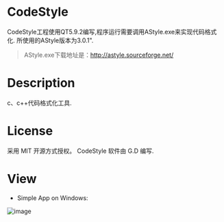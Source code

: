 # CodeStyle

CodeStyle工程使用QT5.9.2编写,程序运行需要调用AStyle.exe来实现代码格式化. 所使用的AStyle版本为3.0.1".<br>
>AStyle.exe下载地址是：http://astyle.sourceforge.net/

# Description

c、c++代码格式化工具.

# License

采用 MIT 开源方式授权。 CodeStyle 软件由 G.D 编写.

# View

* Simple App on Windows:

![image](https://github.com/to9/CodeStyle/blob/master/images/codestyle.png)
